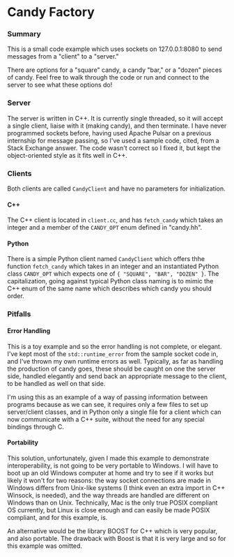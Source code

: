 # Candy Factory 

### Summary

This is a small code example which uses sockets on 127.0.0.1:8080 to send messages from a "client" to a "server."

There are options for a "square" candy, a candy "bar," or a "dozen" pieces of candy. Feel free to walk through the code or run and connect to the server to see what these options do!

### Server

The server is written in C++. It is currently single threaded, so it will accept a single client, liaise with it (making candy), and then terminate. I have never programmed sockets before, having used Apache Pulsar on a previous internship for message passing, so I've used a sample code, cited, from a Stack Exchange answer. The code wasn't correct so I fixed it, but kept the object-oriented style as it fits well in C++.

### Clients 

Both clients are called `CandyClient` and have no parameters for initialization.

#### C++

The C++ client is located in `client.cc`, and has `fetch_candy` which takes an integer and a member of the `CANDY_OPT` enum defined in "candy.hh". 

#### Python

There is a simple Python client named `CandyClient` which offers thhe function `fetch_candy` which takes in an integer and an instantiated Python class `CANDY_OPT` which expects one of `{ "SQUARE", "BAR", "DOZEN" }`. The capitalization, going against typical Python class naming is to mimic the C++ enum of the same name which describes which candy you should order. 

### Pitfalls

#### Error Handling 

This is a toy example and so the error handling is not complete, or elegant. I've kept most of the `std::runtime_error` from the sample socket code in, and I've thrown my own runtime errors as well. Typically, as far as handling the production of candy goes, these should be caught on one the server side, handled elegantly and send back an appropriate message to the client, to be handled as well on that side. 

I'm using this as an example of a way of passing information between programs because as we can see, it requires only a few files to set up server/client classes, and in Python only a single file for a client which can now communicate with a C++ suite, without the need for any special bindings through C. 

#### Portability 

This solution, unfortunately, given I made this example to demonstrate interoperability, is not going to be very portable to Windows. I will have to boot up an old Windows computer at home and try to see if it works but likely it won't for two reasons: the way socket connections are made in Windows differs from Unix-like systems (I think even an extra import in C++ Winsock, is needed), and the way threads are handled are different on Windows than on Unix. Technically, Mac is the only true POSIX compliant OS currently, but Linux is close enough and can easily be made POSIX compliant, and for this example, is. 

An alternative would be the library BOOST for C++ which is very popular, and also portable. The drawback with Boost is that it is very large and so for this example was omitted. 


